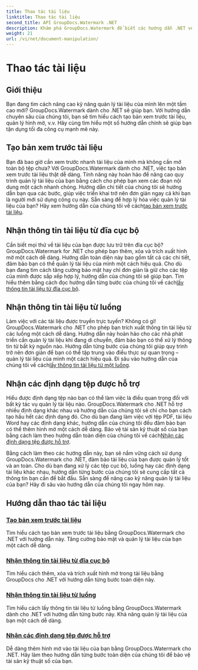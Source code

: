 ```yaml
---
title: Thao tác tài liệu
linktitle: Thao tác tài liệu
second_title: API GroupDocs.Watermark .NET
description: Khám phá GroupDocs.Watermark để biết các hướng dẫn .NET về cách tạo bản xem trước tài liệu và quản lý hình mờ. Tăng cường bảo mật và quản lý tài liệu.
weight: 21
url: /vi/net/document-manipulation/
---
```


# Thao tác tài liệu

## Giới thiệu

Bạn đang tìm cách nâng cao kỹ năng quản lý tài liệu của mình lên một tầm cao mới? GroupDocs.Watermark dành cho .NET sẽ giúp bạn. Với hướng dẫn chuyên sâu của chúng tôi, bạn sẽ tìm hiểu cách tạo bản xem trước tài liệu, quản lý hình mờ, v.v. Hãy cùng tìm hiểu một số hướng dẫn chính sẽ giúp bạn tận dụng tối đa công cụ mạnh mẽ này.


## Tạo bản xem trước tài liệu
 Bạn đã bao giờ cần xem trước nhanh tài liệu của mình mà không cần mở toàn bộ tệp chưa? Với GroupDocs.Watermark dành cho .NET, việc tạo bản xem trước tài liệu thật dễ dàng. Tính năng này hoàn hảo để nâng cao quy trình quản lý tài liệu của bạn bằng cách cho phép bạn xem các đoạn nội dung một cách nhanh chóng. Hướng dẫn chi tiết của chúng tôi sẽ hướng dẫn bạn qua các bước, giúp việc triển khai trở nên đơn giản ngay cả khi bạn là người mới sử dụng công cụ này. Sẵn sàng để hợp lý hóa việc quản lý tài liệu của bạn? Hãy xem hướng dẫn của chúng tôi về cách[tạo bản xem trước tài liệu](./generate-document-preview/).

## Nhận thông tin tài liệu từ đĩa cục bộ
Cần biết mọi thứ về tài liệu của bạn được lưu trữ trên đĩa cục bộ? GroupDocs.Watermark for .NET cho phép bạn thêm, xóa và trích xuất hình mờ một cách dễ dàng. Hướng dẫn toàn diện này bao gồm tất cả các chi tiết, đảm bảo bạn có thể quản lý tài liệu của mình một cách hiệu quả. Cho dù bạn đang tìm cách tăng cường bảo mật hay chỉ đơn giản là giữ cho các tệp của mình được sắp xếp hợp lý, hướng dẫn của chúng tôi sẽ giúp bạn. Tìm hiểu thêm bằng cách đọc hướng dẫn từng bước của chúng tôi về cách[lấy thông tin tài liệu từ đĩa cục bộ](./get-document-info-local-disk/).

## Nhận thông tin tài liệu từ luồng
 Làm việc với các tài liệu được truyền trực tuyến? Không có gì! GroupDocs.Watermark cho .NET cho phép bạn trích xuất thông tin tài liệu từ các luồng một cách dễ dàng. Hướng dẫn này hoàn hảo cho các nhà phát triển cần quản lý tài liệu khi đang di chuyển, đảm bảo bạn có thể xử lý thông tin từ bất kỳ nguồn nào. Hướng dẫn từng bước của chúng tôi giúp quy trình trở nên đơn giản để bạn có thể tập trung vào điều thực sự quan trọng – quản lý tài liệu của mình một cách hiệu quả. Đi sâu vào hướng dẫn của chúng tôi về cách[lấy thông tin tài liệu từ một luồng](./get-document-info-stream/).

## Nhận các định dạng tệp được hỗ trợ
 Hiểu được định dạng tệp nào bạn có thể làm việc là điều quan trọng đối với bất kỳ tác vụ quản lý tài liệu nào. GroupDocs.Watermark cho .NET hỗ trợ nhiều định dạng khác nhau và hướng dẫn của chúng tôi sẽ chỉ cho bạn cách tạo hầu hết các định dạng đó. Cho dù bạn đang làm việc với tệp PDF, tài liệu Word hay các định dạng khác, hướng dẫn của chúng tôi đều đảm bảo bạn có thể thêm hình mờ một cách dễ dàng. Bảo vệ tài sản kỹ thuật số của bạn bằng cách làm theo hướng dẫn toàn diện của chúng tôi về cách[Nhận các định dạng tệp được hỗ trợ](./get-supported-file-formats/).

Bằng cách làm theo các hướng dẫn này, bạn sẽ nắm vững cách sử dụng GroupDocs.Watermark cho .NET, đảm bảo tài liệu của bạn được quản lý tốt và an toàn. Cho dù bạn đang xử lý các tệp cục bộ, luồng hay các định dạng tài liệu khác nhau, hướng dẫn từng bước của chúng tôi sẽ cung cấp tất cả thông tin bạn cần để bắt đầu. Sẵn sàng để nâng cao kỹ năng quản lý tài liệu của bạn? Hãy đi sâu vào hướng dẫn của chúng tôi ngay hôm nay.
## Hướng dẫn thao tác tài liệu
### [Tạo bản xem trước tài liệu](./generate-document-preview/)
Tìm hiểu cách tạo bản xem trước tài liệu bằng GroupDocs.Watermark cho .NET với hướng dẫn này. Tăng cường bảo mật và quản lý tài liệu của bạn một cách dễ dàng.
### [Nhận thông tin tài liệu từ đĩa cục bộ](./get-document-info-local-disk/)
Tìm hiểu cách thêm, xóa và trích xuất hình mờ trong tài liệu bằng GroupDocs cho .NET với hướng dẫn từng bước toàn diện này.
### [Nhận thông tin tài liệu từ luồng](./get-document-info-stream/)
Tìm hiểu cách lấy thông tin tài liệu từ luồng bằng GroupDocs.Watermark dành cho .NET với hướng dẫn từng bước này. Khả năng quản lý tài liệu của bạn một cách dễ dàng.
### [Nhận các định dạng tệp được hỗ trợ](./get-supported-file-formats/)
Dễ dàng thêm hình mờ vào tài liệu của bạn bằng GroupDocs.Watermark cho .NET. Hãy làm theo hướng dẫn từng bước toàn diện của chúng tôi để bảo vệ tài sản kỹ thuật số của bạn.